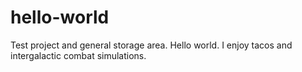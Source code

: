 # hello-world
Test project and general storage area.
Hello world. I enjoy tacos and intergalactic combat simulations.
